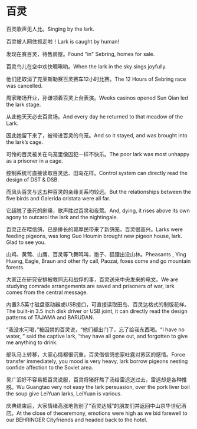 # 百灵

<p><span class="chinese">百灵歌声无人比。</span><span class="english">Singing by the lark.</span></p>

<p><span class="chinese">百灵被人网住抓走啦！</span><span class="english">Lark is caught by human!</span></p>

<p><span class="chinese">发现在赛百灵，待售房屋。</span><span class="english">Found "in" Sebring, homes for sale.</span></p>

<p><span class="chinese">百灵鸟儿在空中欢快啁啾哟。</span><span class="english">When the lark in the sky sings joyfully.</span></p>

<p><span class="chinese">他们还取消了克莱斯勒赛百灵赛车12小时比赛。</span><span class="english">The 12 Hours of Sebring race was cancelled.</span></p>

<p><span class="chinese">周家赌场开业，孙谦领着百灵上台表演。</span><span class="english">Weeks casinos opened Sun Qian led the lark stage.</span></p>

<p><span class="chinese">从此他天天必去百灵场。</span><span class="english">And every day he returned to that meadow of the Lark.</span></p>

<p><span class="chinese">因此她留下来了，被带进百灵的鸟笼。</span><span class="english">And so it stayed, and was brought into the lark’s cage.</span></p>

<p><span class="chinese">可怜的百灵被关在鸟笼里像囚犯一样不快乐。</span><span class="english">The poor lark was most unhappy as a prisoner in a cage.</span></p>

<p><span class="chinese">控制系统可直接读取百灵达、田岛花样。</span><span class="english">Control system can directly read the design of DST & DSB.</span></p>

<p><span class="chinese">而凤头百灵与这五种百灵的亲缘关系均较远。</span><span class="english">But the relationships between the five birds and Galerida cristata were all far.</span></p>

<p><span class="chinese">它超脱了垂死的剧痛，歌声胜过百灵和夜莺。</span><span class="english">And, dying, it rises above its own agony to outcarol the lark and the nightingale.</span></p>

<p><span class="chinese">百灵正在喂信鸽，已是排长的郭厚民带来了新鸽笼，百灵很高兴。</span><span class="english">Larks were feeding pigeons, was long Guo Houmin brought new pigeon house, lark. Glad to see you.</span></p>

<p><span class="chinese">山鸡、黄莺、山鹰、百灵等飞舞鸣叫，狍子、狐狸出没山林。</span><span class="english">Pheasants , Ying Huang, Eagle, Braun and other fly call, Paozai, foxes come and go mountain forests.</span></p>

<p><span class="chinese">大家正在研究安排被救同志和战俘的事，百灵送来中央发来的电文。</span><span class="english">We are studying comrade arrangements are saved and prisoners of war, lark comes from the central message.</span></p>

<p><span class="chinese">内置3.5英寸磁盘驱动器或USB接口，可直接读取田岛、百灵达格式的制版花样。</span><span class="english">The built-in 3.5 inch disk driver or USB joint, it can directly read the design patterns of TAJAMA and BARUDAN.</span></p>

<p><span class="chinese">“我没水可喝，”被囚禁的百灵说，“他们都出门了，忘了给我东西喝。</span><span class="english">“I have no water, ” said the captive lark, “they have all gone out, and forgotten to give me anything to drink.</span></p>

<p><span class="chinese">部队马上转移，大家心情都很沉重，百灵借信鸽恋家吐露对苏区的感情。</span><span class="english">Force transfer immediately, you mood is very heavy, lark borrow pigeons nesting confide affection to the Soviet area.</span></p>

<p><span class="chinese">吴广滔好不容易把百灵说服，百灵将猪肝熬了汤给雷远送过去，雷远却是各种推脱。</span><span class="english">Wu Guangtao very not easy the lark persuasion, over the pork liver boil the soup give LeiYuan larks, LeiYuan is various.</span></p>

<p><span class="chinese">庆典结束后，大家情绪高涨地告别了“百灵达城”的朋友们并返回中山京华世纪酒店。</span><span class="english">At the close of theceremony, emotions were high as we bid farewell to our BEHRINGER Cityfriends and headed back to the hotel.</span></p>

